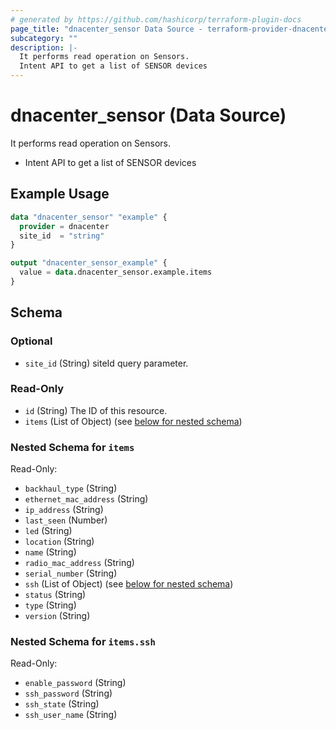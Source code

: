 ```yaml
---
# generated by https://github.com/hashicorp/terraform-plugin-docs
page_title: "dnacenter_sensor Data Source - terraform-provider-dnacenter"
subcategory: ""
description: |-
  It performs read operation on Sensors.
  Intent API to get a list of SENSOR devices
---
```


# dnacenter_sensor (Data Source)

It performs read operation on Sensors.

- Intent API to get a list of SENSOR devices

## Example Usage

```terraform
data "dnacenter_sensor" "example" {
  provider = dnacenter
  site_id  = "string"
}

output "dnacenter_sensor_example" {
  value = data.dnacenter_sensor.example.items
}
```

<!-- schema generated by tfplugindocs -->
## Schema

### Optional

- `site_id` (String) siteId query parameter.

### Read-Only

- `id` (String) The ID of this resource.
- `items` (List of Object) (see [below for nested schema](#nestedatt--items))

<a id="nestedatt--items"></a>
### Nested Schema for `items`

Read-Only:

- `backhaul_type` (String)
- `ethernet_mac_address` (String)
- `ip_address` (String)
- `last_seen` (Number)
- `led` (String)
- `location` (String)
- `name` (String)
- `radio_mac_address` (String)
- `serial_number` (String)
- `ssh` (List of Object) (see [below for nested schema](#nestedobjatt--items--ssh))
- `status` (String)
- `type` (String)
- `version` (String)

<a id="nestedobjatt--items--ssh"></a>
### Nested Schema for `items.ssh`

Read-Only:

- `enable_password` (String)
- `ssh_password` (String)
- `ssh_state` (String)
- `ssh_user_name` (String)
